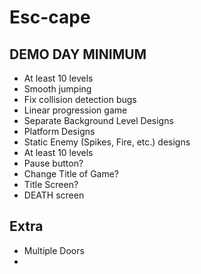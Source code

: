 <h1> Esc-cape </h1>

<h2>DEMO DAY MINIMUM</h2>
<ul>
<li>At least 10 levels</li>
<li>Smooth jumping</li>
<li>Fix collision detection bugs</li>
<li>Linear progression game</li>
<li>Separate Background Level Designs</li>
<li>Platform Designs</li>
<li>Static Enemy (Spikes, Fire, etc.) designs</li>
<li>At least 10 levels</li>
<li>Pause button?</li>
<li>Change Title of Game?</li>
<li>Title Screen?</li>
<li>DEATH screen</li>
</ul>

<h2>Extra</h2>
<ul>
<li>Multiple Doors</li>
<li></li>
</ul>
